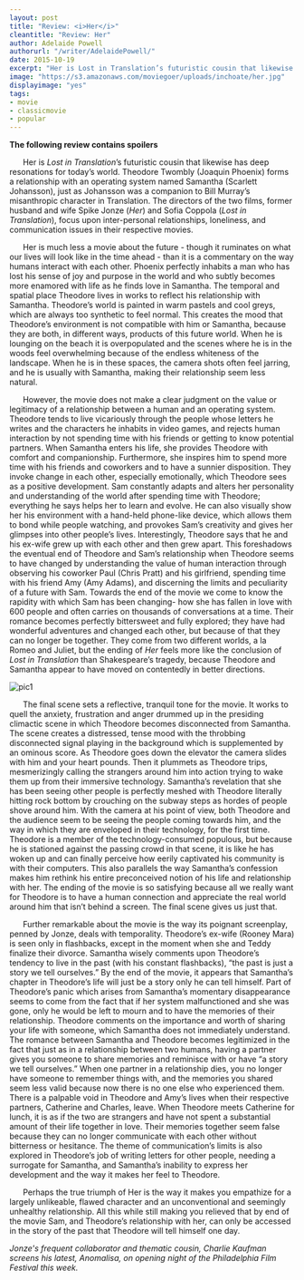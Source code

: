 ```yaml
---
layout: post
title: "Review: <i>Her</i>"
cleantitle: "Review: Her"
author: Adelaide Powell
authorurl: "/writer/AdelaidePowell/"
date: 2015-10-19
excerpt: "Her is Lost in Translation’s futuristic cousin that likewise has deep resonations for today’s world."
image: "https://s3.amazonaws.com/moviegoer/uploads/inchoate/her.jpg"
displayimage: "yes"
tags: 
- movie
- classicmovie
- popular
---
```


**The following review contains spoilers**
	
&nbsp;&nbsp;&nbsp;&nbsp;&nbsp;&nbsp;Her is *Lost in Translation*’s futuristic cousin that likewise has deep resonations for today’s world. Theodore Twombly (Joaquin Phoenix) forms a relationship with an operating system named Samantha (Scarlett Johansson), just as Johansson was a companion to Bill Murray’s misanthropic character in Translation. The directors of the two films, former husband and wife Spike Jonze (*Her*) and Sofia Coppola (*Lost in Translation*), focus upon inter-personal relationships, loneliness, and communication issues in their respective movies. 

&nbsp;&nbsp;&nbsp;&nbsp;&nbsp;&nbsp;Her is much less a movie about the future - though it ruminates on what our lives will look like in the time ahead - than it is a commentary on the way humans interact with each other. Phoenix perfectly inhabits a man who has lost his sense of joy and purpose in the world and who subtly becomes more enamored with life as he finds love in Samantha. The temporal and spatial place Theodore lives in works to reflect his relationship with Samantha. Theodore’s world is painted in warm pastels and cool greys, which are always too synthetic to feel normal. This creates the mood that Theodore’s environment is not compatible with him or Samantha, because they are both, in different ways, products of this future world. When he is lounging on the beach it is overpopulated and the scenes where he is in the woods feel overwhelming because of the endless whiteness of the landscape. When he is in these spaces, the camera shots often feel jarring, and he is usually with Samantha, making their relationship seem less natural. 

&nbsp;&nbsp;&nbsp;&nbsp;&nbsp;&nbsp;However, the movie does not make a clear judgment on the value or legitimacy of a relationship between a human and an operating system. Theodore tends to live vicariously through the people whose letters he writes and the characters he inhabits in video games, and rejects human interaction by not spending time with his friends or getting to know potential partners. When Samantha enters his life, she provides Theodore with comfort and companionship. Furthermore, she inspires him to spend more time with his friends and coworkers and to have a sunnier disposition. They invoke change in each other, especially emotionally, which Theodore sees as a positive development. Sam constantly adapts and alters her personality and understanding of the world after spending time with Theodore; everything he says helps her to learn and evolve. He can also visually show her his environment with a hand-held phone-like device, which allows them to bond while people watching, and provokes Sam’s creativity and gives her glimpses into other people’s lives. Interestingly, Theodore says that he and his ex-wife grew up with each other and then grew apart. This foreshadows the eventual end of Theodore and Sam’s relationship when Theodore seems to have changed by understanding the value of human interaction through observing his coworker Paul (Chris Pratt) and his girlfriend, spending time with his friend Amy (Amy Adams), and discerning the limits and peculiarity of a future with Sam. Towards the end of the movie we come to know the rapidity with which Sam has been changing- how she has fallen in love with 600 people and often carries on thousands of conversations at a time. Their romance becomes perfectly bittersweet and fully explored; they have had wonderful adventures and changed each other, but because of that they can no longer be together. They come from two different worlds, a la Romeo and Juliet, but the ending of *Her* feels more like the conclusion of *Lost in Translation* than Shakespeare’s tragedy, because Theodore and Samantha appear to have moved on contentedly in better directions. 

![pic1](https://s3.amazonaws.com/moviegoer/uploads/inchoate/her2.jpg) 

&nbsp;&nbsp;&nbsp;&nbsp;&nbsp;&nbsp;The final scene sets a reflective, tranquil tone for the movie. It works to quell the anxiety, frustration and anger drummed up in the presiding climactic scene in which Theodore becomes disconnected from Samantha. The scene creates a distressed, tense mood with the throbbing disconnected signal playing in the background which is supplemented by an ominous score. As Theodore goes down the elevator the camera slides with him and your heart pounds. Then it plummets as Theodore trips, mesmerizingly calling the strangers around him into action trying to wake them up from their immersive technology. Samantha’s revelation that she has been seeing other people is perfectly meshed with Theodore literally hitting rock bottom by crouching on the subway steps as hordes of people shove around him. With the camera at his point of view, both Theodore and the audience seem to be seeing the people coming towards him, and the way in which they are enveloped in their technology, for the first time. Theodore is a member of the technology-consumed populous, but because he is stationed against the passing crowd in that scene, it is like he has woken up and can finally perceive how eerily captivated his community is with their computers. This also parallels the way Samantha’s confession makes him rethink his entire preconceived notion of his life and relationship with her. The ending of the movie is so satisfying because all we really want for Theodore is to have a human connection and appreciate the real world around him that isn’t behind a screen. The final scene gives us just that.


&nbsp;&nbsp;&nbsp;&nbsp;&nbsp;&nbsp;Further remarkable about the movie is the way its poignant screenplay, penned by Jonze, deals with temporality. Theodore’s ex-wife (Rooney Mara) is seen only in flashbacks, except in the moment when she and Teddy finalize their divorce. Samantha wisely comments upon Theodore’s tendency to live in the past (with his constant flashbacks), “the past is just a story we tell ourselves.” By the end of the movie, it appears that Samantha’s chapter in Theodore’s life will just be a story only he can tell himself. Part of Theodore’s panic which arises from Samantha’s momentary disappearance seems to come from the fact that if her system malfunctioned and she was gone, only he would be left to mourn and to have the memories of their relationship. Theodore comments on the importance and worth of sharing your life with someone, which Samantha does not immediately understand. The romance between Samantha and Theodore becomes legitimized in the fact that just as in a relationship between two humans, having a partner gives you someone to share memories and reminisce with or have “a story we tell ourselves.” When one partner in a relationship dies, you no longer have someone to remember things with, and the memories you shared seem less valid because now there is no one else who experienced them. There is a palpable void in Theodore and Amy’s lives when their respective partners, Catherine and Charles, leave. When Theodore meets Catherine for lunch, it is as if the two are strangers and have not spent a substantial amount of their life together in love. Their memories together seem false because they can no longer communicate with each other without bitterness or hesitance. The theme of communication’s limits is also explored in Theodore’s job of writing letters for other people, needing a surrogate for Samantha, and Samantha’s inability to express her development and the way it makes her feel to Theodore. 

&nbsp;&nbsp;&nbsp;&nbsp;&nbsp;&nbsp;Perhaps the true triumph of Her is the way it makes you empathize for a largely unlikeable, flawed character and an unconventional and seemingly unhealthy relationship. All this while still making you relieved that by end of the movie Sam, and Theodore’s relationship with her, can only be accessed in the story of the past that Theodore will tell himself one day. 

*Jonze's frequent collaborator and thematic cousin, Charlie Kaufman screens his latest, Anomalisa, on opening night of the Philadelphia Film Festival this week.*
